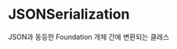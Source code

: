 # JSONSerialization
JSON과 동등한 Foundation 개체 간에 변환되는 클래스

<!-- > ### Instance Method
* **jsonObject(with:options:)(withIdentifier:)**
    - 지정된 JSON 데이터에서 Foundation 객체를 반환합니다. -->

